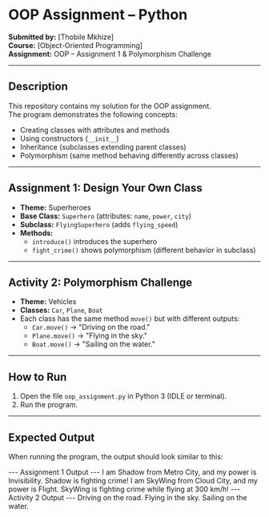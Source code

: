 # OOP Assignment – Python

**Submitted by:** [Thobile Mkhize]  
**Course:** [Object-Oriented Programming]  
**Assignment:**   OOP – Assignment 1 & Polymorphism Challenge   

---

## Description
This repository contains my solution for the OOP assignment.  
The program demonstrates the following concepts:
- Creating classes with attributes and methods
- Using constructors (`__init__`)
- Inheritance (subclasses extending parent classes)
- Polymorphism (same method behaving differently across classes)

---

## Assignment 1: Design Your Own Class
- **Theme:** Superheroes  
- **Base Class:** `Superhero` (attributes: `name`, `power`, `city`)  
- **Subclass:** `FlyingSuperhero` (adds `flying_speed`)  
- **Methods:**  
  - `introduce()` introduces the superhero  
  - `fight_crime()` shows polymorphism (different behavior in subclass)  

---

## Activity 2: Polymorphism Challenge
- **Theme:** Vehicles  
- **Classes:** `Car`, `Plane`, `Boat`  
- Each class has the same method `move()` but with different outputs:
  - `Car.move()` → "Driving on the road."  
  - `Plane.move()` → "Flying in the sky."  
  - `Boat.move()` → "Sailing on the water."  

---

## How to Run
1. Open the file `oop_assignment.py` in Python 3 (IDLE or terminal).  
2. Run the program.  

---

## Expected Output
When running the program, the output should look similar to this:

--- Assignment 1 Output ---
I am Shadow from Metro City, and my power is Invisibility.
Shadow is fighting crime!
I am SkyWing from Cloud City, and my power is Flight.
SkyWing is fighting crime while flying at 300 km/h!
--- Activity 2 Output ---
Driving on the road.
Flying in the sky.
Sailing on the water.

